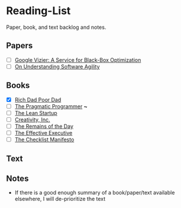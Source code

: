 # Reading-List
Paper, book, and text backlog and notes.

## Papers
* [ ] [Google Vizier: A Service for Black-Box Optimization](https://research.google.com/pubs/pub46180.html)
* [ ] [On Understanding Software Agility](http://www.metaprog.com/downloads/ECO.pdf)

## Books
* [x] [Rich Dad Poor Dad](https://www.amazon.com/Rich-Dad-Poor-Teach-Middle/dp/1543626610)
* [ ] [The Pragmatic Programmer](https://www.amazon.com/Pragmatic-Programmer-Journeyman-Master-ebook/dp/B003GCTQAE) **~**
* [ ] [The Lean Startup](https://www.amazon.com/Lean-Startup-Entrepreneurs-Continuous-Innovation/dp/0307887898?SubscriptionId=AKIAILSHYYTFIVPWUY6Q&tag=duckduckgo-osx-20&linkCode=xm2&camp=2025&creative=165953&creativeASIN=0307887898)
* [ ] [Creativity, Inc.](https://www.amazon.com/Creativity-Inc-Overcoming-Unseen-Inspiration-ebook/dp/B00FUZQYBO/ref=sr_1_1?s=books&ie=UTF8&qid=1507015883&sr=1-1&keywords=pixar+book)
* [ ] [The Remains of the Day](https://www.amazon.com/Remains-Day-Kazuo-Ishiguro/dp/0679731725)
* [ ] [The Effective Executive](https://www.amazon.com/Effective-Executive-Definitive-Harperbusiness-Essentials/dp/0060833459)
* [ ] [The Checklist Manifesto](https://www.amazon.com/Checklist-Manifesto-How-Things-Right/dp/0312430000)

## Text

## Notes
* If there is a good enough summary of a book/paper/text available elsewhere, I will de-prioritize the text
